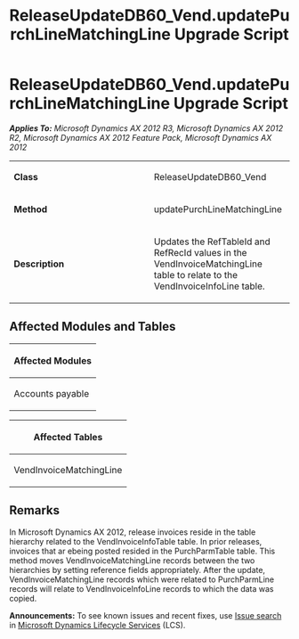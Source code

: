 ﻿---
title: ReleaseUpdateDB60_Vend.updatePurchLineMatchingLine Upgrade Script
TOCTitle: ReleaseUpdateDB60_Vend.updatePurchLineMatchingLine Upgrade Script
ms:assetid: 53079fe9-7828-d7af-5ed1-0812dc72bf49
ms:mtpsurl: https://msdn.microsoft.com/en-us/library/JJ685569(v=AX.60)
ms:contentKeyID: 49708263
ms.date: 05/18/2015
mtps_version: v=AX.60
---

# ReleaseUpdateDB60\_Vend.updatePurchLineMatchingLine Upgrade Script 


_**Applies To:** Microsoft Dynamics AX 2012 R3, Microsoft Dynamics AX 2012 R2, Microsoft Dynamics AX 2012 Feature Pack, Microsoft Dynamics AX 2012_

<table>
<colgroup>
<col style="width: 50%" />
<col style="width: 50%" />
</colgroup>
<tbody>
<tr class="odd">
<td><p><strong>Class</strong></p></td>
<td><p>ReleaseUpdateDB60_Vend</p></td>
</tr>
<tr class="even">
<td><p><strong>Method</strong></p></td>
<td><p>updatePurchLineMatchingLine</p></td>
</tr>
<tr class="odd">
<td><p><strong>Description</strong></p></td>
<td><p>Updates the RefTableId and RefRecId values in the VendInvoiceMatchingLine table to relate to the VendInvoiceInfoLine table.</p></td>
</tr>
</tbody>
</table>


## Affected Modules and Tables

<table>
<colgroup>
<col style="width: 100%" />
</colgroup>
<thead>
<tr class="header">
<th><p>Affected Modules</p></th>
</tr>
</thead>
<tbody>
<tr class="odd">
<td><p>Accounts payable</p></td>
</tr>
</tbody>
</table>


<table>
<colgroup>
<col style="width: 100%" />
</colgroup>
<thead>
<tr class="header">
<th><p>Affected Tables</p></th>
</tr>
</thead>
<tbody>
<tr class="odd">
<td><p>VendInvoiceMatchingLine</p></td>
</tr>
</tbody>
</table>


## Remarks

In Microsoft Dynamics AX 2012, release invoices reside in the table hierarchy related to the VendInvoiceInfoTable table. In prior releases, invoices that ar ebeing posted resided in the PurchParmTable table. This method moves VendInvoiceMatchingLine records between the two hierarchies by setting reference fields appropriately. After the update, VendInvoiceMatchingLine records which were related to PurchParmLine records will relate to VendInvoiceInfoLine records to which the data was copied.

  
**Announcements:** To see known issues and recent fixes, use [Issue search](http://go.microsoft.com/fwlink/?linkid=389258) in [Microsoft Dynamics Lifecycle Services](http://go.microsoft.com/fwlink/?linkid=306505) (LCS).

